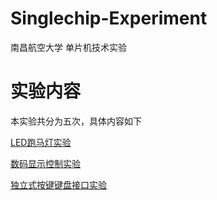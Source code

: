 # Singlechip-Experiment
南昌航空大学 单片机技术实验

# 实验内容
本实验共分为五次，具体内容如下

[LED跑马灯实验](#实验一LED跑马灯实验)

[数码显示控制实验](#实验二LED数码显示控制实验说明)

[独立式按键键盘接口实验](#实验三独立式按键键盘接口实验实验说明)
